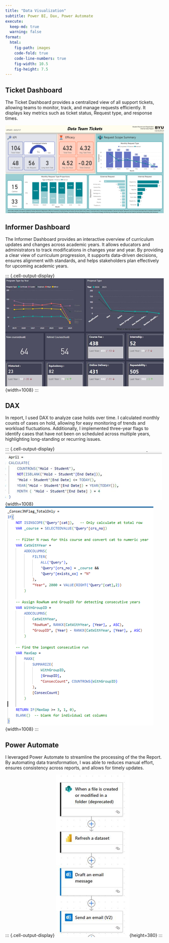 ```yaml
---
title: "Data Visualization"
subtitle: Power BI, Dax, Power Automate
execute:
  keep-md: true
  warning: false
format:
  html: 
    fig-path: images
    code-fold: true
    code-line-numbers: true
    fig-width: 10.5
    fig-height: 7.5
---
```







## Ticket Dashboard
The Ticket Dashboard provides a centralized view of all support tickets, allowing teams to monitor, track, and manage requests efficiently. It displays key metrics such as ticket status, Request type, and response times.

![](../data_visualization/images/dashboard.png)


## Informer Dashboard
The Informer Dashboard provides an interactive overview of curriculum updates and changes across academic years. It allows educators and administrators to track modifications in changes year and year. By providing a clear view of curriculum progression, it supports data-driven decisions, ensures alignment with standards, and helps stakeholders plan effectively for upcoming academic years.

::: {.cell-output-display}
![](../data_visualization/images/dashbaord2.jpg){width=1008}
:::


## DAX 
In report, I used DAX to analyze case holds over time. I calculated monthly counts of cases on hold, allowing for easy monitoring of trends and workload fluctuations. 
Additionally, I implemented three-year flags to identify cases that have not been on scheduled across multiple years, highlighting long-standing or recurring issues. 

::: {.cell-output-display}
![](../data_visualization/images/dax1.jpg){width=1008}
![](../data_visualization/images/dax2.png){width=1008}
:::

## Power Automate
I leveraged Power Automate to streamline the processing of the the Report. By automating data transformation, I was able to reduces manual effort, ensures consistency across reports, and allows for timely updates. 

::: {.cell-output-display}
![](../data_visualization/images/powerautomate.jpg){height=380}
:::
